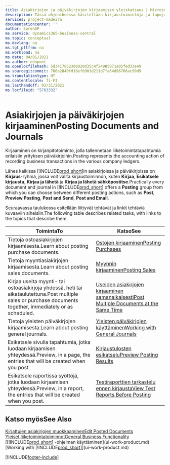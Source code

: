 ```yaml
---
title: Asiakirjojen ja päiväkirjojen kirjaamisen yleiskatsaus | Microsoft Docs
description: Tässä ohjeaiheessa käsitellään kirjaustoimintoja ja tapoja, joilla voit kirjata asiakirjat ja päiväkirjat.
services: project-madeira
documentationcenter: ''
author: SorenGP
ms.service: dynamics365-business-central
ms.topic: conceptual
ms.devlang: na
ms.tgt_pltfrm: na
ms.workload: na
ms.date: 04/01/2021
ms.author: edupont
ms.openlocfilehash: 5d34178523d0020d35c4f24985871a05fed33e49
ms.sourcegitcommit: 766e2840fd16efb901d211d7fa64d96766ac99d9
ms.translationtype: HT
ms.contentlocale: fi-FI
ms.lasthandoff: 03/31/2021
ms.locfileid: "5783332"
---
```

# <a name="posting-documents-and-journals"></a><span data-ttu-id="985bd-103">Asiakirjojen ja päiväkirjojen kirjaaminen</span><span class="sxs-lookup"><span data-stu-id="985bd-103">Posting Documents and Journals</span></span>
<span data-ttu-id="985bd-104">Kirjaaminen on kirjanpitotoiminto, jolla tallennetaan liiketoimintatapahtumia erilaisiin yrityksen päiväkirjoihin.</span><span class="sxs-lookup"><span data-stu-id="985bd-104">Posting represents the accounting action of recording business transactions in the various company ledgers.</span></span>

<span data-ttu-id="985bd-105">Lähes kaikissa [!INCLUDE[prod_short](includes/prod_short.md)]in asiakirjoissa ja päiväkirjoissa on **Kirjaus**-ryhmä, jossa voit valita kirjaustoiminnon, kuten **Kirjaa**, **Esikatsele kirjausta**, **Kirjaa ja lähetä** ja **Kirjaa ja lähetä sähköpostitse**.</span><span class="sxs-lookup"><span data-stu-id="985bd-105">Practically every document and journal in [!INCLUDE[prod_short](includes/prod_short.md)] offers a **Posting** group from which you can choose between different posting actions, such as **Post**, **Preview Posting**, **Post and Send**, **Post and Email**.</span></span>

<span data-ttu-id="985bd-106">Seuraavassa taulukossa esitellään liittyvät tehtävät ja linkit tehtäviä kuvaaviin aiheisiin.</span><span class="sxs-lookup"><span data-stu-id="985bd-106">The following table describes related tasks, with links to the topics that describe them.</span></span>

| <span data-ttu-id="985bd-107">Toiminta</span><span class="sxs-lookup"><span data-stu-id="985bd-107">To</span></span> | <span data-ttu-id="985bd-108">Katso</span><span class="sxs-lookup"><span data-stu-id="985bd-108">See</span></span> |
| --- | --- |
| <span data-ttu-id="985bd-109">Tietoja ostoasiakirjojen kirjaamisesta.</span><span class="sxs-lookup"><span data-stu-id="985bd-109">Learn about posting purchase documents.</span></span> |[<span data-ttu-id="985bd-110">Ostojen kirjaaminen</span><span class="sxs-lookup"><span data-stu-id="985bd-110">Posting Purchases</span></span>](ui-post-purchases.md) |
| <span data-ttu-id="985bd-111">Tietoja myyntiasiakirjojen kirjaamisesta.</span><span class="sxs-lookup"><span data-stu-id="985bd-111">Learn about posting sales documents.</span></span> |[<span data-ttu-id="985bd-112">Myynnin kirjaaminen</span><span class="sxs-lookup"><span data-stu-id="985bd-112">Posting Sales</span></span>](ui-post-sales.md) |
| <span data-ttu-id="985bd-113">Kirjaa useita myynti- tai ostoasiakirjoja yhdessä, heti tai aikataulutettuna.</span><span class="sxs-lookup"><span data-stu-id="985bd-113">Post multiple sales or purchase documents together, immediately or as scheduled.</span></span>|[<span data-ttu-id="985bd-114">Useiden asiakirjojen kirjaaminen samanaikaisesti</span><span class="sxs-lookup"><span data-stu-id="985bd-114">Post Multiple Documents at the Same Time</span></span>](ui-batch-posting.md)|
| <span data-ttu-id="985bd-115">Tietoja yleisten päiväkirjojen kirjaamisesta.</span><span class="sxs-lookup"><span data-stu-id="985bd-115">Learn about posting general journals.</span></span> |[<span data-ttu-id="985bd-116">Yleisten päiväkirjojen käyttäminen</span><span class="sxs-lookup"><span data-stu-id="985bd-116">Working with General Journals</span></span>](ui-work-general-journals.md) |
| <span data-ttu-id="985bd-117">Esikatsele sivulla tapahtumia, jotka luodaan kirjaamisen yhteydessä.</span><span class="sxs-lookup"><span data-stu-id="985bd-117">Preview, in a page, the entries that will be created when you post.</span></span> |[<span data-ttu-id="985bd-118">Kirjaustulosten esikatselu</span><span class="sxs-lookup"><span data-stu-id="985bd-118">Preview Posting Results</span></span>](ui-how-preview-post-results.md) |
| <span data-ttu-id="985bd-119">Esikatsele raportissa syöttöjä, jotka luodaan kirjaamisen yhteydessä.</span><span class="sxs-lookup"><span data-stu-id="985bd-119">Preview, in a report, the entries that will be created when you post.</span></span> |[<span data-ttu-id="985bd-120">Testiraporttien tarkastelu ennen kirjausta</span><span class="sxs-lookup"><span data-stu-id="985bd-120">View Test Reports Before Posting</span></span>](ui-how-view-test-reports-posting.md) |

## <a name="see-also"></a><span data-ttu-id="985bd-121">Katso myös</span><span class="sxs-lookup"><span data-stu-id="985bd-121">See Also</span></span>
[<span data-ttu-id="985bd-122">Kirjattujen asiakirjojen muokkaaminen</span><span class="sxs-lookup"><span data-stu-id="985bd-122">Edit Posted Documents</span></span>](across-edit-posted-document.md)  
[<span data-ttu-id="985bd-123">Yleiset liiketoimintatoiminnot</span><span class="sxs-lookup"><span data-stu-id="985bd-123">General Business Functionality</span></span>](ui-across-business-areas.md)  
<span data-ttu-id="985bd-124">[[!INCLUDE[prod_short](includes/prod_short.md)] -ohjelman käyttäminen](ui-work-product.md)</span><span class="sxs-lookup"><span data-stu-id="985bd-124">[Working with [!INCLUDE[prod_short](includes/prod_short.md)]](ui-work-product.md)</span></span>


[!INCLUDE[footer-include](includes/footer-banner.md)]